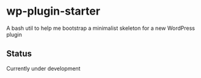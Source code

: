 # wp-plugin-starter
A bash util to help me bootstrap a minimalist skeleton for a new WordPress plugin

## Status

Currently under development
